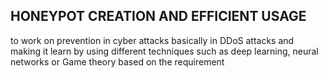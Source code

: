 ## HONEYPOT CREATION AND EFFICIENT USAGE 
to work on prevention in cyber attacks basically in DDoS attacks and making it learn by using different techniques such as deep learning, neural networks or Game theory based on the requirement 


